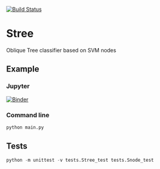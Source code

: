 [![Build Status](https://travis-ci.com/Doctorado-ML/STree.svg?branch=master)](https://travis-ci.com/Doctorado-ML/STree)

# Stree

Oblique Tree classifier based on SVM nodes

## Example

### Jupyter

[![Binder](https://mybinder.org/badge_logo.svg)](https://mybinder.org/v2/gh/Doctorado-ML/STree/master?urlpath=lab/tree/test.ipynb)

### Command line

```python
python main.py
```

## Tests

```python
python -m unittest -v tests.Stree_test tests.Snode_test
```
